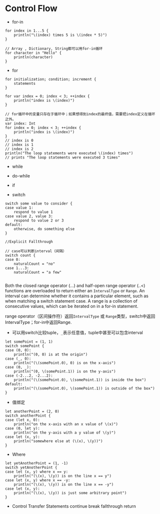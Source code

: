 # Control Flow

- for-in

```
for index in 1...5 {
    println("\(index) times 5 is \(index * 5)")
}

// Array , Dictionary, String都可以用for-in循环
for character in "Hello" {
    println(character)
}
```

- for

```
for initialization; condition; increment {
    statements
}

for var index = 0; index < 3; ++index {
    println("index is \(index)")
}

// for循环中的变量只存在于循环中；如果想得到index的最终值，需要把index定义在循环之外。
var index: Int
for index = 0; index < 3; ++index {
    println("index is \(index)")
}
// index is 0
// index is 1
// index is 2
println("The loop statements were executed \(index) times")
// prints "The loop statements were executed 3 times"
```


- while

- do-while

- if

- switch

```
switch some value to consider {
case value 1:
    respond to value 1
case value 2, value 3:
    respond to value 2 or 3
default:
    otherwise, do something else
}

//Explicit Fallthrough

// case可以判断interval（间隔）
switch count {
case 0:
    naturalCount = "no"
case 1...3:
    naturalCount = "a few"


```
Both the closed range operator (...) and half-open range operator (..<) functions are overloaded to return either an `IntervalType` or `Range`. An interval can determine whether it contains a particular element, such as when matching a switch statement case. A range is a collection of consecutive values, which can be iterated on in a for-in statement.

range operator（区间操作符）返回`IntervalType` 或 `Range`类型，switch中返回IntervalType；for-in中返回Range.

- 可以用switch比较tuple，`_`表示任意值，tuple中甚至可以包含interval
```
let somePoint = (1, 1)
switch somePoint {
case (0, 0):
    println("(0, 0) is at the origin")
case (_, 0):
    println("(\(somePoint.0), 0) is on the x-axis")
case (0, _):
    println("(0, \(somePoint.1)) is on the y-axis")
case (-2...2, -2...2):
    println("(\(somePoint.0), \(somePoint.1)) is inside the box")
default:
    println("(\(somePoint.0), \(somePoint.1)) is outside of the box")
}
```

- 值绑定

```
let anotherPoint = (2, 0)
switch anotherPoint {
case (let x, 0):
    println("on the x-axis with an x value of \(x)")
case (0, let y):
    println("on the y-axis with a y value of \(y)")
case let (x, y):
    println("somewhere else at (\(x), \(y))")
}
```

- Where

```
let yetAnotherPoint = (1, -1)
switch yetAnotherPoint {
case let (x, y) where x == y:
    println("(\(x), \(y)) is on the line x == y")
case let (x, y) where x == -y:
    println("(\(x), \(y)) is on the line x == -y")
case let (x, y):
    println("(\(x), \(y)) is just some arbitrary point")
}
```

- Control Transfer Statements
continue
break
fallthrough
return



































